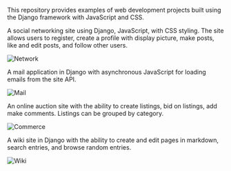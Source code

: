 This repository provides examples of web development projects built using the Django framework with JavaScript and CSS. 

A social networking site using Django, JavaScript, with CSS styling. The site allows users to register, create a profile with display picture, make posts, like and edit posts, and follow other users.

![Network](https://github.com/dmosthenes/HTML-CSS-Javascript-Django-examples/blob/main/network.gif?raw=true)

A mail application in Django with asynchronous JavaScript for loading emails from the site API.

![Mail](https://github.com/dmosthenes/HTML-CSS-Javascript-Django-examples/blob/main/mail.gif?raw=true)

An online auction site with the ability to create listings, bid on listings, add make comments. Listings can be grouped by category.

![Commerce]()

A wiki site in Django with the ability to create and edit pages in markdown, search entries, and browse random entries.

![Wiki](https://github.com/dmosthenes/HTML-CSS-Javascript-Django-examples/blob/main/wiki.gif?raw=true)

